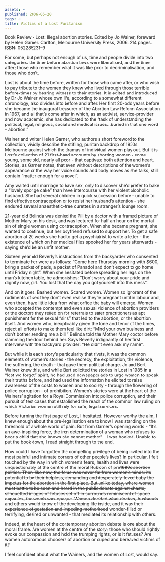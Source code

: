 ```yaml
---
assets: ~
published: 2006-05-20
tags: ~
title: Victims of a Lost Puritanism
---
```

Book Review - Lost: Illegal abortion stories. Edited by Jo Wainer,
foreward by Helen Garner. Carlton, Melbourne University Press, 2006. 214
pages. ISBN: 0~~522~~85231–9

For some, but perhaps not enough of us, time and people divide into two
categories: the time before abortion laws were liberalised, and the time
after; those who remember what it was like prior to decriminalisation,
and those who don’t.

Lost is about the time before, written for those who came after, or who
wish to pay tribute to the women they knew who lived through those
terrible before-times by bearing witness to their stories. It is edited
and introduced by Dr Jo Wainer whose own life, according to a somewhat
different chronology, also divides into before and after. Her first
20-odd years before she became the inaugural treasurer of the Abortion
Law Reform Association in 1967, and all that’s come after in which, as
an activist, service-provider and now academic, she has dedicated to the
“task of understanding the political, legal, religious, social and
medical issues…buried in that one word - abortion.”

Wainer and writer Helen Garner, who authors a short foreword to the
collection, vividly describe the stifling, puritan backdrop of 1950s
Melbourne against which the dramas of individual women play out. But it
is Lost’s collection of 21 first-hand accounts by aborting women - some
young, some old, nearly all poor - that captivate both attention and
heart. Stories, as Garner notes, that even without descriptions of the
women’s appearance or the way her voice sounds and body moves as she
talks, still contain “matter enough for a novel”.

Amy waited until marriage to have sex, only to discover she’d prefer to
bake a “lovely sponge cake” than have intercourse with her violent
alcoholic husband. She had several children in quick succession before -
unable to find effective contraception or to resist her husband’s
attention - she endured several anaesthetic-free curettes in a
stranger’s lounge room.

21-year old Belinda was denied the Pill by a doctor with a framed
picture of Mother Mary on his desk, and was lectured for half an hour on
the mortal sin of single women using contraception. When she became
pregnant, she wanted to continue, but her boyfriend refused to support
her. To get a safe abortion at 20 weeks she had to get a psychiatrist to
write a letter - the existence of which on her medical files spooked her
for years afterwards - saying she’d be an unfit mother.

Sixteen year old Beverly’s instructions from the backyarder who
consented to terminate her were as follows: “Come here Thursday morning
with $600, bring a packet of pads, a packet of Panadol and don’t expect
to go home until Friday night”. When she hesitated before spreading her
legs on the man’s kitchen table, he admonishes: “Don’t worry about your
pride and dignity now, girl. You lost that the day you got yourself into
this mess”.

And on it goes. Bashed women. Scared women. Women so ignorant of the
rudiments of sex they don’t even realise they’re pregnant until in
labour and, even then, have little idea from what orfice the baby will
emerge. Women who accepted the contempt and even sexual violence of
abortion providers or the doctors they relied on for referrals to safer
practitioners as apt punishment for the sexual “sins” that led to the
abortion, or the abortion itself. And women who, inexplicably given the
tone and tenor of the times, reject all efforts to make them feel like
dirt: “Mind your own business and don’t bother sending me a bill!”
Belinda told the Mother Mary doctor before slamming the door behind her.
Says Beverly indignantly of her first interview with the backyard
provider: “He didn’t even ask my name”.

But while it is each story’s particularity that rivets, it was the
common elements of women’s stories - the secrecy, the exploitation, the
violence, the suffering, the death - that gave them political charge. Jo
and Bert Wainer knew this, and while Bert solicited the stories in Lost
in 1985 in a “lest we forget” spirit, he had used newspaper ads to urge
women to speak their truths before, and had used the information he
elicited to raise awareness of the costs to women and to society -
through the flowering of police corruption - of prohibition. Women’s
stories were at the heart of the Wainers’ agitation for a Royal
Commission into police corruption, and their pursuit of test cases that
established the reach of the common law ruling on which Victorian women
still rely for safe, legal services.

Before turning the first page of Lost, I hesitated. However worthy the
aim, I knew enough about the pre-legalisation era to know I was standing
on the threshold of a whole world of pain. But from Garner’s opening
words - “It’s an awe-inspiring force, the iron determination of a woman
who refuses to bear a child that she knows she cannot mother” - I was
hooked. Unable to put the book down, I read straight through to the end.

How could I have forgotten the compelling privilege of being invited
into the most painful and intimate corners of other people’s lives? In
particular, I felt touched by the way in which women’s fears, health and
lives were unquestionably at the centre of the moral Rubicon of
pre~~1980s abortion politics. Then, like now, the fetus was never far
from women’s minds: its potential to be their helpless, demanding and
desperately-loved baby the impetus for the abortion in the first place.
But unlike today, where women must battle to be seen and heard in the
public debate against chaste, silhouetted images of fetuses set off in
surrounds reminiscent of space capsules, the womb was opaque. Women
decided what doctors, husbands and others would know of the developing
life inside, and it was their experience of gestation and impeding
motherhood~~ wonder-filled or terrifying, desired or unwanted - that
mediated its relationship with others.

Indeed, at the heart of the contemporary abortion debate is one about
the moral frame. Are women at the centre of the story; those who should
rightly evoke our compassion and hold the trumping rights, or is it
fetuses? Are women autonomous choosers of abortion or duped and bereaved
victims of it?

I feel confident about what the Wainers, and the women of Lost, would
say.